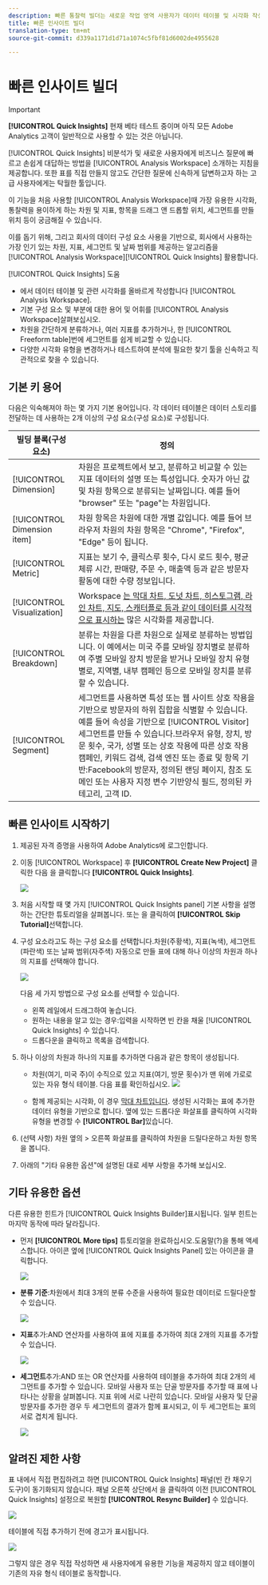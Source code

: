 ```yaml
---
description: 빠른 통찰력 빌더는 새로운 작업 영역 사용자가 데이터 테이블 및 시각화 작성을 안내하는 도구입니다
title: 빠른 인사이트 빌더
translation-type: tm+mt
source-git-commit: d339a1171d1d71a1074c5fbf81d6002de4955628

---
```



# 빠른 인사이트 빌더

>[!IMPORTANT]
>
>**[!UICONTROL Quick Insights]** 현재 베타 테스트 중이며 아직 모든 Adobe Analytics 고객이 일반적으로 사용할 수 있는 것은 아닙니다.

[!UICONTROL Quick Insights] 비분석가 및 새로운 사용자에게 비즈니스 질문에 빠르고 손쉽게 대답하는 방법을 [!UICONTROL Analysis Workspace] 소개하는 지침을 제공합니다. 또한 표를 직접 만들지 않고도 간단한 질문에 신속하게 답변하고자 하는 고급 사용자에게는 탁월한 툴입니다.

이 기능을 처음 사용할 [!UICONTROL Analysis Workspace]때 가장 유용한 시각화, 통찰력을 용이하게 하는 차원 및 지표, 항목을 드래그 앤 드롭할 위치, 세그먼트를 만들 위치 등이 궁금해질 수 있습니다.

이를 돕기 위해, 그리고 회사의 데이터 구성 요소 사용을 기반으로, 회사에서 사용하는 가장 인기 있는 차원, 지표, 세그먼트 및 날짜 범위를 제공하는 알고리즘을 [!UICONTROL Analysis Workspace][!UICONTROL Quick Insights] 활용합니다.

[!UICONTROL Quick Insights] 도움

* 에서 데이터 테이블 및 관련 시각화를 올바르게 작성합니다 [!UICONTROL Analysis Workspace].
* 기본 구성 요소 및 부분에 대한 용어 및 어휘를 [!UICONTROL Analysis Workspace]살펴보십시오.
* 차원을 간단하게 분류하거나, 여러 지표를 추가하거나, 한 [!UICONTROL Freeform table]번에 세그먼트를 쉽게 비교할 수 있습니다.
* 다양한 시각화 유형을 변경하거나 테스트하여 분석에 필요한 찾기 툴을 신속하고 직관적으로 찾을 수 있습니다.

## 기본 키 용어

다음은 익숙해져야 하는 몇 가지 기본 용어입니다. 각 데이터 테이블은 데이터 스토리를 전달하는 데 사용하는 2개 이상의 구성 요소(구성 요소)로 구성됩니다.

| 빌딩 블록(구성 요소) | 정의 |
|---|---|
| [!UICONTROL Dimension] | 차원은 프로젝트에서 보고, 분류하고 비교할 수 있는 지표 데이터의 설명 또는 특성입니다. 숫자가 아닌 값 및 차원 항목으로 분류되는 날짜입니다. 예를 들어 &quot;browser&quot; 또는 &quot;page&quot;는 차원입니다. |
| [!UICONTROL Dimension item] | 차원 항목은 차원에 대한 개별 값입니다. 예를 들어 브라우저 차원의 차원 항목은 &quot;Chrome&quot;, &quot;Firefox&quot;, &quot;Edge&quot; 등이 됩니다. |
| [!UICONTROL Metric] | 지표는 보기 수, 클릭스루 횟수, 다시 로드 횟수, 평균 체류 시간, 판매량, 주문 수, 매출액 등과 같은 방문자 활동에 대한 수량 정보입니다. |
| [!UICONTROL Visualization] | Workspace [는 막대 차트, 도넛 차트, 히스토그램, 라인 차트, 지도, 스캐터플로 등과 같이 데이터를 시각적으로 표시하는](/help/analyze/analysis-workspace/visualizations/t-sync-visualization.md) 많은 시각화를 제공합니다. |
| [!UICONTROL Breakdown] | 분류는 차원을 다른 차원으로 실제로 분류하는 방법입니다. 이 예에서는 미국 주를 모바일 장치별로 분류하여 주별 모바일 장치 방문을 받거나 모바일 장치 유형별로, 지역별, 내부 캠페인 등으로 모바일 장치를 분류할 수 있습니다. |
| [!UICONTROL Segment] | 세그먼트를 사용하면 특성 또는 웹 사이트 상호 작용을 기반으로 방문자의 하위 집합을 식별할 수 있습니다. 예를 들어 속성을 기반으로 [!UICONTROL Visitor] 세그먼트를 만들 수 있습니다.브라우저 유형, 장치, 방문 횟수, 국가, 성별 또는 상호 작용에 따른 상호 작용캠페인, 키워드 검색, 검색 엔진 또는 종료 및 항목 기반:Facebook의 방문자, 정의된 랜딩 페이지, 참조 도메인 또는 사용자 지정 변수 기반양식 필드, 정의된 카테고리, 고객 ID. |

## 빠른 인사이트 시작하기

1. 제공된 자격 증명을 사용하여 Adobe Analytics에 로그인합니다.
1. 이동 [!UICONTROL Workspace] 후 **[!UICONTROL Create New Project]** 클릭한 다음 을 클릭합니다 **[!UICONTROL Quick Insights]**.

   ![](assets/qibuilder.png)

1. 처음 시작할 때 몇 가지 [!UICONTROL Quick Insights panel] 기본 사항을 설명하는 간단한 튜토리얼을 살펴봅니다. 또는 을 클릭하여 **[!UICONTROL Skip Tutorial]**&#x200B;선택합니다.
1. 구성 요소라고도 하는 구성 요소를 선택합니다.차원(주황색), 지표(녹색), 세그먼트(파란색) 또는 날짜 범위(자주색) 자동으로 만들 표에 대해 하나 이상의 차원과 하나의 지표를 선택해야 합니다.

   ![](assets/qibuilder2.png)

   다음 세 가지 방법으로 구성 요소를 선택할 수 있습니다.
   * 왼쪽 레일에서 드래그하여 놓습니다.
   * 원하는 내용을 알고 있는 경우:입력을 시작하면 빈 칸을 채울 [!UICONTROL Quick Insights] 수 있습니다.
   * 드롭다운을 클릭하고 목록을 검색합니다.

1. 하나 이상의 차원과 하나의 지표를 추가하면 다음과 같은 항목이 생성됩니다.

   * 차원(여기, 미국 주)이 수직으로 있고 지표(여기, 방문 횟수)가 맨 위에 가로로 있는 자유 형식 테이블. 다음 표를 확인하십시오.
   ![](assets/qibuilder3.png)

   * 함께 제공되는 시각화, 이 경우 [막대 차트입니다](/help/analyze/analysis-workspace/visualizations/bar.md). 생성된 시각화는 표에 추가한 데이터 유형을 기반으로 합니다. 옆에 있는 드롭다운 화살표를 클릭하여 시각화 유형을 변경할 수 **[!UICONTROL Bar]**&#x200B;있습니다.


1. (선택 사항) 차원 옆의 > 오른쪽 화살표를 클릭하여 차원을 드릴다운하고 차원 항목을 봅니다.

1. 아래의 &quot;기타 유용한 옵션&quot;에 설명된 대로 세부 사항을 추가해 보십시오.

## 기타 유용한 옵션

다른 유용한 힌트가 [!UICONTROL Quick Insights Builder]표시됩니다. 일부 힌트는 마지막 동작에 따라 달라집니다.

* 먼저 **[!UICONTROL More tips]** 튜토리얼을 완료하십시오.도움말(?)을 통해 액세스합니다. 아이콘 옆에 [!UICONTROL Quick Insights Panel] 있는 아이콘을 클릭합니다.

   ![](assets/qibuilder4.png)

* **분류 기준**:차원에서 최대 3개의 분류 수준을 사용하여 필요한 데이터로 드릴다운할 수 있습니다.

   ![](assets/qibuilder5.png)

* **지표**&#x200B;추가:AND 연산자를 사용하여 표에 지표를 추가하여 최대 2개의 지표를 추가할 수 있습니다.

   ![](assets/qibuilder6.png)

* **세그먼트**&#x200B;추가:AND 또는 OR 연산자를 사용하여 테이블을 추가하여 최대 2개의 세그먼트를 추가할 수 있습니다. 모바일 사용자 또는 단골 방문자를 추가할 때 표에 나타나는 상황을 살펴봅니다. 지표 위에 서로 나란히 있습니다. 모바일 사용자 및 단골 방문자를 추가한 경우 두 세그먼트의 결과가 함께 표시되고, 이 두 세그먼트는 표의 서로 겹치게 됩니다.

   ![](assets/qibuilder7.png)

## 알려진 제한 사항

표 내에서 직접 편집하려고 하면 [!UICONTROL Quick Insights] 패널(빈 칸 채우기 도구)이 동기화되지 않습니다. 패널 오른쪽 상단에서 을 클릭하여 이전 [!UICONTROL Quick Insights] 설정으로 복원할 **[!UICONTROL Resync Builder]** 수 있습니다.

![](assets/qibuilder9.png)

테이블에 직접 추가하기 전에 경고가 표시됩니다.

![](assets/qibuilder8.png)

그렇지 않은 경우 직접 작성하면 새 사용자에게 유용한 기능을 제공하지 않고 테이블이 기존의 자유 형식 테이블로 동작합니다.

